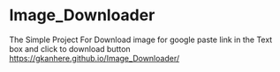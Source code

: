 

# Image_Downloader
The Simple Project For Download image for google paste link in the Text box and click to download button 
https://gkanhere.github.io/Image_Downloader/
